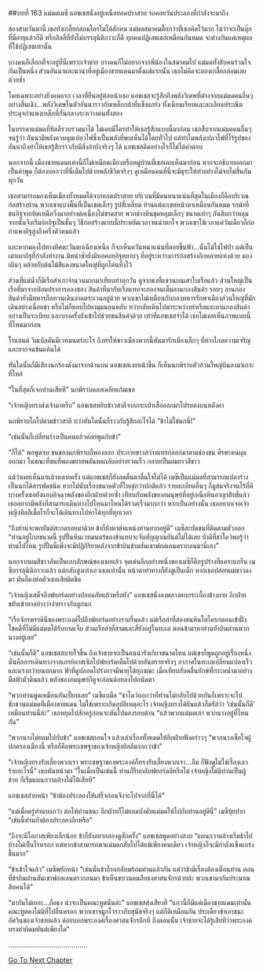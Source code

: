 ##บทที่ 163 แม่มดเมซี
แอชเชสนั่งอยู่เหนือยอดปราสาท รอคอยวันประลองที่กำลังจะมาถึง


สองสามวันมานี้ เธอยังเกลี้ยกล่อมใครไม่ได้สักคน แม่มดสมาคมดื้อกว่าที่เธอคิดไว้มาก ไม่ว่าจะเป็นบุ๊กที่มีอายุแล้วก็ดี หรือลิลลี่ที่ยังไม่บรรลุนิติภาวะก็ดี ทุกคนปฏิเสธเธอเหมือนกันหมด จะต่างกันแค่เหตุผลที่ใช้ปฏิเสธเท่านั้น


บางคนก็เลือกที่จะอยู่ที่นี่เพราะเจ้าชาย บางคนก็ไม่อยากจากพี่น้องในสมาคมไป แม่มดทั้งสิบคนร่วมใจกันเป็นหนึ่ง ส่วนอันนาและนาน่าที่อยู่เมืองชายแดนมาตั้งแต่แรกนั้น เธอไม่คิดจะลองเกลี้ยกล่อมเลยด้วยซ้ำ


โดยเฉพาะอย่างยิ่งคนแรก เวลาที่ยืนอยู่ต่อหน้าเธอ แอชเชสจะรู้สึกถึงพลังวิเศษที่ต่างจากแม่มดคนอื่นๆ อย่างสิ้นเชิง...พลังวิเศษในตัวอันนาราวกับเหล็กกล้าที่แข็งแกร่ง ทั้งเนียนเรียบและละเอียดประณีต ประดุจกำแพงเหล็กที่กั้นกลางระหว่างคนทั้งสอง


ในบรรดาแม่มดที่ทิลลีรวบรวมมาได้ ไม่เคยมีใครทำให้เธอรู้สึกแบบนี้มาก่อน เธอสืบจากแม่มดคนอื่นๆ จนรู้ว่า อันนามีพลังควบคุมเปลวไฟซึ่งเป็นพลังที่พบเห็นได้โดยทั่วไป แต่ทำไมพลังเปลวไฟที่ไร้รูปของอันนาถึงทำให้เธอรู้สึกราวกับมีสิ่งกำบังจริงๆ ได้ แอชเชสคิดอย่างไรก็ไม่ได้คำตอบ


นอกจากนี้ เมืองชายแดนแห่งนี้ก็ไม่เหมือนเมืองหรือหมู่บ้านที่เธอเคยเห็นมาก่อน หากจะอธิบายออกมาเป็นคำพูด ก็ต้องบอกว่าที่นี่เต็มไปด้วยพลังชีวิตจริงๆ ดูเหมือนคนที่นี่จะมีธุระให้ทำอย่างไม่จบไม่สิ้นกันทุกวัน


เธอสามารถมองเห็นเมืองทั้งหมดได้จากยอดปราสาท บริเวณที่มีคนหนาแน่นที่สุดในเมืองก็คือบริเวณก่อสร้างบ้าน พวกเขาแบ่งพื้นที่เป็นเขตเล็กๆ รูปสี่เหลี่ยม บ้านแต่ละเขตหน้าตาเหมือนกันหมด รถม้าที่ขนอิฐจากทิศเหนือวิ่งมาอย่างต่อเนื่องไม่ขาดสาย พวกช่างหินขุดหลุมเล็กๆ ขนาดเท่าๆ กันสิบกว่าหลุม จากนั้นจึงเริ่มก่ออิฐเป็นชั้นๆ วิธีก่อสร้างแบบนี้ประหยัดเวลาจนน่าตกใจ พวกเขาใช้เวลาแค่วันเดียวก็ก่อกำแพงอิฐสูงถึงครึ่งตัวคนแล้ว


และหากมองไปทางทิศตะวันตกเฉียงเหนือ ก็จะเห็นควันหนาแน่นที่ลอยขึ้นฟ้า...นั่นไม่ใช่ไฟป่า แต่เป็นเตาเผาอิฐที่กำลังทำงาน มิหนำซ้ำยังมีหอคอยอิฐหยาบๆ ที่อยู่ระหว่างการก่อสร้างอีกหลายแห่งด้วย มองเผินๆ คล้ายกับต้นไม้สีแดงขนาดใหญ่ที่ถูกโค่นทิ้งไว้


ส่วนที่แม่น้ำก็มีเรือสำเภาจำนวนมากมาเทียบท่าทุกวัน ดูจากธงที่แขวนบนเสาใบเรือแล้ว ส่วนใหญ่เป็นเรือที่มาจากป้อมปราการลองซอง สินค้าที่มากับเรือแทบจะกองจนเต็มลานกองสินค้า รอบๆ ลานกองสินค้ายังมีทหารถือทวนเดินลาดตระเวนอยู่ด้วย พวกเขาไม่เหมือนกับกองทหารรักษาเมืองส่วนใหญ่ที่มักเดินอย่างเฉื่อยชา หรือไม่ก็หลบไปหามุมนอนหลับ ทว่ากลับเดินไปมาระหว่างท่าเรือและลานกองสินค้าอย่างเป็นระเบียบ และบางครั้งยังเข้าไปช่วยขนสินค้าด้วย เท่าที่แอชเชสจำได้ เธอไม่เคยเห็นภาพแบบนี้ที่ไหนมาก่อน


โรแลนด์ วิมเบิลดันมีเวทมนตร์อะไร ถึงทำให้ชาวเมืองพวกนี้หันมารักเมืองเล็กๆ ที่ห่างไกลความเจริญและยากจนข้นแค้นได้


ทันใดนั้นก็มีเสียงนกร้องดังมาจากด้านบน แอชเชสเงยหน้าขึ้น ก็เห็นนกพิราบตัวอ้วนใหญ่บินลงมาเกาะที่ไหล่


“ในที่สุดก็เจอท่านเสียที” นกพิราบคลอเคลียแก้มเธอ


“เจ้าหญิงทรงส่งเจ้ามาหรือ” แอชเชสหยิบข้าวสาลีจากกระเป๋าเสื้อออกมาโปรยลงบนหลังคา


นกพิราบโผไปตามข้าวสาลี ทว่าทันใดนั้นก็ราวกับรู้สึกอะไรได้ “ข้าไม่ใช่นกนี่!”


“เช่นนั้นก็เปลี่ยนร่างเป็นคนแล้วค่อยพูดกับข้า”


“ก็ได้” พอพูดจบ ขนของนกพิราบก็พองออก ประกายขาวสว่างแทรกออกมาตามช่องขน ศีรษะคนผุดออกมา ในขณะที่ขนที่พองขยายพลันหดกลับอย่างรวดเร็ว กลายเป็นผมยาวสีขาว


แม้ว่าเคยเห็นมาแล้วหลายครั้ง แต่แอชเชสก็ยังอดตื่นตาตื่นใจไม่ได้ เมซีเป็นแม่มดที่สามารถแปลงร่างเป็นนกได้สารพัดชนิด หากไม่นับเรื่องขนาดตัวที่ใหญ่กว่าปกติแล้ว รายละเอียดอื่นๆ ก็ดูสมจริงจนไร้ที่ติ บางครั้งเธอยังแอบอิจฉาพลังของอีกฝ่ายด้วยซ้ำ เทียบกับพลังของอมนุษย์ที่อยู่เหนือหินอาญาสิทธิ์แล้ว เธออยากมีพลังที่สามารถเดินทางไปไหนมาไหนได้รวดเร็วมากกว่า หากเป็นอย่างนั้น เธออยากเจอเจ้าหญิงทิลลีเมื่อไรก็จะได้เดินทางไปหาได้ทุกที่ทุกเวลา


“ถึงท่านจะพกยันต์สะกดรอยมาด้วย ข้าก็ยังหาตำแหน่งท่านยากอยู่ดี” เมซีสะบัดขนที่ติดตามตัวออก “ท่านอยู่ไกลขนาดนี้ รูปปั้นหินเวทมนตร์ของข้าแทบจะจับสัญญาณยันต์ไม่ได้เลย ยังดีที่ชาโดว์พอรู้ว่าท่านไปไหน รูปปั้นนี่เพิ่งจะมีปฏิกิริยาหลังจากข้าบินข้ามสันเขาฟอลเลนดรากอนมานี่เอง”


นอกจากผมสีขาวอันเป็นเอกลักษณ์ของเธอแล้ว จุดเด่นอีกอย่างหนึ่งของเมซีก็คือรูปร่างที่แคระแกร็น เมซีบรรลุนิติภาวะแล้ว แต่กลับสูงเท่าเอวเธอเท่านั้น หน้าตาท่าทางก็ยังดูเป็นเด็ก หากเธอปล่อยผมขาวลงมา มันก็คงห่อตัวเธอเสียมิดชิด


“เจ้าหญิงเสด็จถึงฟยอร์ดอย่างปลอดภัยแล้วหรือยัง” แอชเชสนั่งลงพลางตบกระเบื้องข้างกาย อีกฝ่ายขยับเข้าหาอย่างว่าง่ายราวกับลูกนก


“เรือจักรพรรดินีของพระองค์ไปถึงฟยอร์ดอย่างราบรื่นแล้ว แต่เรือลำที่สองชนหินโสโครกตอนเข้าฝั่ง โชคดีที่ไม่มีแม่มดได้รับบาดเจ็บ ส่วนเรือลำที่สามและสี่ยังอยู่ในทะเล ตอนข้ามาหาท่านยังบินผ่านพวกนางอยู่เลย”


“เช่นนั้นก็ดี” แอชเชสสบายใจขึ้น ถึงเจ้าชายจะเป็นคนน่ารังเกียจขนาดไหน แต่เขาก็พูดถูกอยู่เรื่องหนึ่ง นั่นคือการเดินทางจากเกรย์คาสเซิลไปฟยอร์ดเต็มไปด้วยอันตรายจริงๆ อากาศในทะเลเปลี่ยนแปลงเร็วและแรงกว่าบนบกมาก ฟ้าที่ดูปลอดโปร่งอาจมีพายุได้ทุกขณะ เมื่อเทียบกับคลื่นยักษ์ที่กระหน่ำมาอย่างมืดฟ้ามัวดินแล้ว พลังของอมนุษย์ก็ดูจะอ่อนด้อยลงไปถนัดตา


“พวกท่านพูดเหมือนกันเปี๊ยบเลย” เมซีแบมือ “ชาโดว์บอกว่าที่ท่านไม่กลับไปด้วยกันก็เพราะจะไปชักชวนแม่มดที่เมืองชายแดน ไม่ใช่เพราะเกิดอุบัติเหตุอะไร เจ้าหญิงทรงได้ยินแล้วก็ตรัสว่า ‘เช่นนั้นก็ดี’ เหมือนท่านนี่ล่ะ” เธอหยุดไปสักครู่ก่อนจะหันไปมองรอบด้าน “แล้วพวกแม่มดเล่า พวกนางอยู่ที่ไหนกัน”


“พวกนางไม่ยอมไปกับข้า” แอชเชสถอนใจ แล้วเล่าเรื่องทั้งหมดให้อีกฝ่ายฟังคร่าวๆ “พวกนางเชื่อใจผู้ปกครองเมืองนี้ หรือก็คือพระเชษฐาของเจ้าหญิงทิลลีมากกว่าข้า”


“เจ้าหญิงทรงรับเลี้ยงพวกเรา พระเชษฐาของพระองค์ก็ทรงรับเลี้ยงพวกเรา...อืม ก็ฟังดูไม่ใช่เรื่องเลวร้ายอะไรนี่” เธอหันหน้ามา “ในเมื่อเป็นเช่นนี้ ท่านก็รีบกลับฟยอร์ดดีหรือไม่ เจ้าหญิงไม่มีท่านเป็นผู้ช่วย ก็เริ่มแผนกวาดล้างไม่ได้เสียที”


แอชเชสส่ายหน้า “ข้าต้องประลองให้เสร็จก่อนจึงจะไปจากที่นี่ได้”


“แต่เมื่อครู่ท่านบอกว่า ต่อให้ท่านชนะ อีกฝ่ายก็ไม่ยอมบังคับแม่มดให้ไปกับท่านอยู่ดีนี่” เมซีบุ้ยปาก “เช่นนี้ท่านยังต้องประลองอีกหรือ”


“ถึงจะมีโอกาสเพียงเล็กน้อย ข้าก็ยังอยากลองดูสักครั้ง” แอชเชสพูดอย่างสงบ “แผนกวาดล้างเริ่มช้าไปบ้างไม่เป็นไรหรอก แต่หากข้าสามารถพาแม่มดกลับไปได้แม้เพียงคนเดียว เจ้าหญิงก็จะมีกำลังแข็งแกร่งขึ้นมาก”


“ข้าเข้าใจแล้ว” เมซีพยักหน้า “เช่นนั้นข้าก็รอกลับพร้อมท่านแล้วกัน แต่ว่าข้ามีเรื่องต้องเตือนท่าน ตอนที่ข้าบินผ่านสันเขาฟอลเลนดรากอนมา ข้าเห็นขบวนคนถือธงศาสนจักรด้วยล่ะ พวกเขามากันประมาณสิบคนได้”


“มากันไม่เยอะ...ถือธง น่าจะเป็นคณะทูตนั่นล่ะ” แอชเชสส่งเสียงฮึ “แถวนี้ก็มีแค่เมืองชายแดนเท่านั้น คณะทูตคงไม่มีที่ไปอื่นหรอก พวกเขาจมูกไวราวกับสุนัขจริงๆ แต่ก็ดีเหมือนกัน ประเดี๋ยวข้าเอาชนะอัศวินของเจ้าชายแล้ว ค่อยบอกพระองค์เรื่องศาสนจักรอีกที ถึงตอนนั้น เจ้าชายจะได้รู้เสียทีว่าพระองค์ทรงทำผิดมหันต์เพียงใด”


........................................


[Go To Next Chapter]( ./76.md)